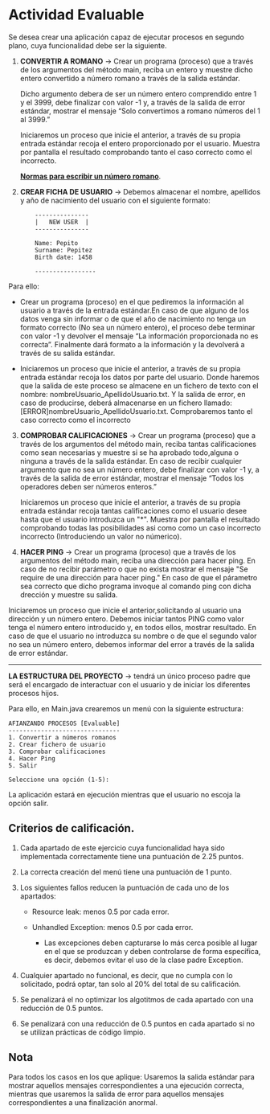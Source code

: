 # Actividad Evaluable

Se desea crear una aplicación capaz de ejecutar procesos en segundo plano, cuya funcionalidad debe ser la siguiente.

1. **CONVERTIR A ROMANO** → Crear un programa (proceso) que a través de los argumentos del método main, reciba un entero y muestre dicho entero convertido a número romano a través de la salida estándar. 

    Dicho argumento debera de ser un número entero comprendido entre 1 y el 3999, debe finalizar con valor -1 y, a través de la salida de error estándar, mostrar el mensaje “Solo convertimos a romano números del 1 al 3999.”
    
    Iniciaremos un proceso que inicie el anterior, a través de su propia entrada estándar recoja el entero proporcionado por el usuario. Muestra por pantalla el resultado comprobando tanto el caso correcto como el incorrecto.

    [**Normas para escribir un número romano**](http://recursostic.educacion.es/descartes/web/materiales_didacticos/romanos/normas.htm#:~:text=Se%20colocan%20a%20la%20izquierda,vez%2C%20no%20se%20pueden%20repetir).

   
2.	**CREAR FICHA DE USUARIO** → Debemos almacenar el nombre, apellidos y año de nacimiento del usuario con el siguiente formato:

            ---------------
            |   NEW USER  |
            ---------------

            Name: Pepito
            Surname: Pepitez
            Birth date: 1458
         
            -----------------         

Para ello:
    
-	Crear un programa (proceso) en el que pediremos la información al usuario a través de la entrada estándar.En caso de que alguno de los datos venga sin informar o de que el año de nacimiento no tenga un formato correcto (No sea un número entero), el proceso debe terminar con valor -1 y devolver el mensaje “La información proporcionada no es correcta”. Finalmente dará formato a la información y la devolverá a través de su salida estándar.

-	Iniciaremos un proceso que inicie el anterior, a través de su propia entrada estándar recoja los datos por parte del usuario. Donde haremos que la salida de este proceso se almacene en un fichero de texto con el nombre: nombreUsuario_ApellidoUsuario.txt. Y la salida de error, en caso de producirse, deberá almacenarse en un fichero llamado: [ERROR]nombreUsuario_ApellidoUsuario.txt. Comprobaremos tanto el caso correcto como el incorrecto 

3.	**COMPROBAR CALIFICACIONES** → Crear un programa (proceso) que a través de los argumentos del método main, reciba tantas calificaciones como sean necesarias y muestre si se ha aprobado todo,alguna o ninguna a través de la salida estándar. En caso de recibir cualquier argumento que no sea un número entero, debe finalizar con valor -1 y, a través de la salida de error estándar, mostrar el mensaje “Todos los operadores deben ser números enteros.”

    Iniciaremos un proceso que inicie el anterior, a través de su propia entrada estándar recoja tantas calificaciones como el usuario desee hasta que el usuario introduzca un "*". Muestra por pantalla el resultado comprobando todas las posibilidades asi como como un caso incorrecto incorrecto (Introduciendo un valor no númerico).

4.	**HACER PING** → Crear un programa (proceso) que a través de los argumentos del método main, reciba una dirección para hacer ping. En caso de no recibir parámetro o que no exista mostrar el mensaje "Se require de una dirección para hacer ping." En caso de que el párametro sea correcto que dicho programa invoque al comando ping con dicha drección y muestre su salida.

Iniciaremos un proceso que inicie el anterior,solicitando al usuario una dirección y un número entero. Debemos iniciar tantos PING como valor tenga el número entero introducido y, en todos ellos, mostrar resultado. En caso de que el usuario no introduzca su nombre o de que el segundo valor no sea un número entero, debemos informar del error a través de la salida de error estándar.

---
**LA ESTRUCTURA DEL PROYECTO** → tendrá un único proceso padre que será el encargado de interactuar con el usuario y de iniciar los diferentes procesos hijos.

Para ello, en Main.java crearemos un menú con la siguiente estructura:

    AFIANZANDO PROCESOS [Evaluable]
    -------------------------------
    1. Convertir a números romanos
    2. Crear fichero de usuario
    3. Comprobar calificaciones
    4. Hacer Ping
    5. Salir

    Seleccione una opción (1-5):

La aplicación estará en ejecución mientras que el usuario no escoja la opción salir.


## Criterios de calificación.

1. Cada apartado de este ejercicio cuya funcionalidad haya sido implementada correctamente tiene una puntuación de 2.25 puntos.

2.	La correcta creación del menú tiene una puntuación de 1 punto.

3.	Los siguientes fallos reducen la puntuación de cada uno de los apartados:

    -	Resource leak: menos 0.5 por cada error.
    -	Unhandled Exception: menos 0.5 por cada error.

        -	Las excepciones deben capturarse lo más cerca posible al lugar en el que se produzcan y deben controlarse de forma específica, es decir, debemos evitar el uso de la clase padre Exception.

4. Cualquier apartado no funcional, es decir, que no cumpla con lo solicitado, podrá optar, tan solo al 20% del total de su calificación.

5. Se penalizará el no optimizar los algotitmos de cada apartado con una reducción de 0.5 puntos.

6. Se penalizará con una reducción de 0.5 puntos en cada apartado si no se utilizan prácticas de código limpio.

## Nota

Para todos los casos en los que aplique: Usaremos la salida estándar para mostrar aquellos mensajes correspondientes a una ejecución correcta, mientras que usaremos la salida de error para aquellos mensajes correspondientes a una finalización anormal.
